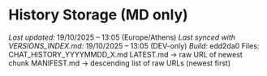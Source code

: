# History Storage (MD only)
*Last updated:* 19/10/2025 – 13:05 (Europe/Athens)
*Last synced with VERSIONS_INDEX.md:* 19/10/2025 – 13:05 (DEV-only)
*Build:* edd2da0
Files: CHAT_HISTORY_YYYYMMDD_X.md
LATEST.md -> raw URL of newest chunk
MANIFEST.md -> descending list of raw URLs (newest first)

